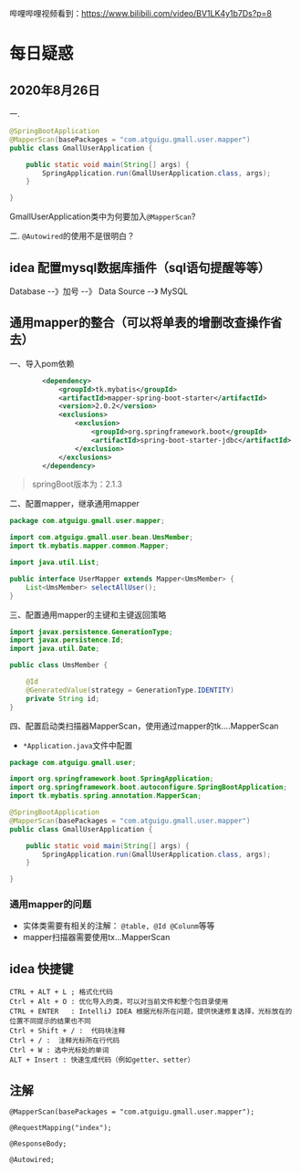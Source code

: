 哔哩哔哩视频看到：https://www.bilibili.com/video/BV1LK4y1b7Ds?p=8


# 每日疑惑
## 2020年8月26日

一.
```java
@SpringBootApplication
@MapperScan(basePackages = "com.atguigu.gmall.user.mapper")
public class GmallUserApplication {

    public static void main(String[] args) {
        SpringApplication.run(GmallUserApplication.class, args);
    }

}
```
GmallUserApplication类中为何要加入`@MapperScan`?

二.
`@Autowired`的使用不是很明白？


## idea 配置mysql数据库插件（sql语句提醒等等）
Database --》加号 --》 Data Source --》 MySQL


## 通用mapper的整合（可以将单表的增删改查操作省去）
一、导入pom依赖
```xml
		<dependency>
			<groupId>tk.mybatis</groupId>
			<artifactId>mapper-spring-boot-starter</artifactId>
			<version>2.0.2</version>
			<exclusions>
			    <exclusion>
			        <groupId>org.springframework.boot</groupId>
                    <artifactId>spring-boot-starter-jdbc</artifactId>
                </exclusion>
            </exclusions>
		</dependency>
```
> springBoot版本为：2.1.3

二、配置mapper，继承通用mapper
```java
package com.atguigu.gmall.user.mapper;

import com.atguigu.gmall.user.bean.UmsMember;
import tk.mybatis.mapper.common.Mapper;

import java.util.List;

public interface UserMapper extends Mapper<UmsMember> {
    List<UmsMember> selectAllUser();
}

```

三、配置通用mapper的主键和主键返回策略
```java
import javax.persistence.GenerationType;
import javax.persistence.Id;
import java.util.Date;

public class UmsMember {

    @Id  
    @GeneratedValue(strategy = GenerationType.IDENTITY)
    private String id;
}
```

四、配置启动类扫描器MapperScan，使用通过mapper的tk....MapperScan
* `*Application.java`文件中配置
```java
package com.atguigu.gmall.user;

import org.springframework.boot.SpringApplication;
import org.springframework.boot.autoconfigure.SpringBootApplication;
import tk.mybatis.spring.annotation.MapperScan;

@SpringBootApplication
@MapperScan(basePackages = "com.atguigu.gmall.user.mapper")
public class GmallUserApplication {

    public static void main(String[] args) {
        SpringApplication.run(GmallUserApplication.class, args);
    }

}
```

### 通用mapper的问题
* 实体类需要有相关的注解： `@table, @Id @Colunm`等等
* mapper扫描器需要使用tx...MapperScan


## idea 快捷键
```text
CTRL + ALT + L ; 格式化代码
Ctrl + Alt + O : 优化导入的类，可以对当前文件和整个包目录使用
CTRL + ENTER   : IntelliJ IDEA 根据光标所在问题，提供快速修复选择，光标放在的位置不同提示的结果也不同
Ctrl + Shift + / : 	代码块注释
Ctrl + / :	注释光标所在行代码
Ctrl + W : 选中光标处的单词
ALT + Insert : 快速生成代码（例如getter、setter）

```



## 注解
```
@MapperScan(basePackages = "com.atguigu.gmall.user.mapper");

@RequestMapping("index");

@ResponseBody;

@Autowired;
```

